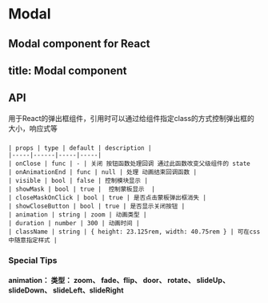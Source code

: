 # Modal
Modal component for React 
---
title: Modal component
---
	
## API
	
用于React的弹出框组件，引用时可以通过给组件指定class的方式控制弹出框的大小，响应式等
	
### <Modal />
	
	| props | type | default | description |
	|-----|------|-----|-----|
	| onClose | func | - | 关闭 按钮函数处理回调 通过此函数改变父级组件的 state
	| onAnimationEnd | func | null | 处理 动画结束回调函数 |
	| visible | bool | false | 控制模块显示 |
	| showMask | bool | true |  控制蒙板显示  |
	| closeMaskOnClick | bool | true | 是否点击蒙板弹出框消失 |
	| showCloseButton | bool | true | 是否显示关闭按钮 |
	| animation | string | zoom | 动画类型 |
	| duration | number | 300 | 动画时间 |
	| className | string | { height: 23.125rem, width: 40.75rem } | 可在css 中随意指定样式 |
	
	
### Special Tips
#### animation： 类型： zoom、 fade、flip、 door、 rotate、 slideUp、 slideDown、 slideLeft、slideRight
